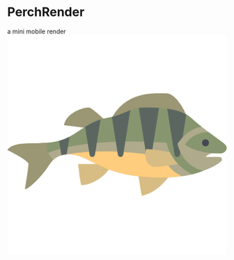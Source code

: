 # PerchRender 
a mini mobile render
![logo](https://github.com/shaishailiu/PerchRender/blob/master/res/logo/perch.png)
